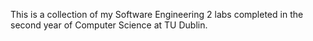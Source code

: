 This is a collection of my Software Engineering 2 labs completed in the second year of Computer Science at TU Dublin.

